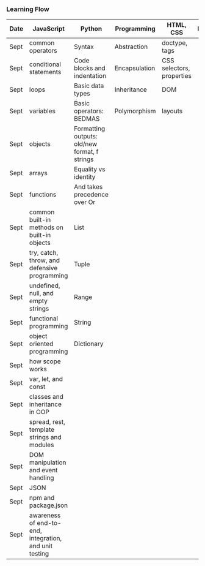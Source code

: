 ### Learning Flow
|Date|JavaScript|Python|Programming|HTML, CSS|React|
|----|----------|------|-----------|---------|-----|
|Sept|common operators|Syntax|Abstraction|doctype, tags|
|Sept|conditional statements|Code blocks and indentation|Encapsulation|CSS selectors, properties|
|Sept|loops|Basic data types|Inheritance|DOM|
|Sept|variables|Basic operators: BEDMAS|Polymorphism|layouts|
|Sept|objects|Formatting outputs: old/new format, f strings|
|Sept|arrays|Equality vs identity|
|Sept|functions|And takes precedence over Or|
|Sept|common built-in methods on built-in objects|List|
|Sept|try, catch, throw, and defensive programming|Tuple|
|Sept|undefined, null, and empty strings|Range|
|Sept|functional programming|String|
|Sept|object oriented programming|Dictionary|
|Sept|how scope works|
|Sept|var, let, and const|
|Sept|classes and inheritance in OOP|
|Sept|spread, rest, template strings and modules|
|Sept|DOM manipulation and event handling|
|Sept|JSON|
|Sept|npm and package.json|
|Sept|awareness of end-to-end, integration, and unit testing|
